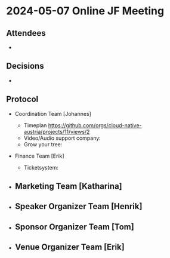 # 2024-05-07 Online JF Meeting

## Attendees

- 

## Decisions

- 

## Protocol

- Coordination Team [Johannes]
  - Timeplan https://github.com/orgs/cloud-native-austria/projects/11/views/2
  - Video/Audio support company: 
  - Grow your tree:

- Finance Team [Erik]
  - Ticketsystem: 

- Marketing Team [Katharina]
  - 

- Speaker Organizer Team [Henrik]
  - 

- Sponsor Organizer Team [Tom]
  - 

- Venue Organizer Team [Erik]
  - 
